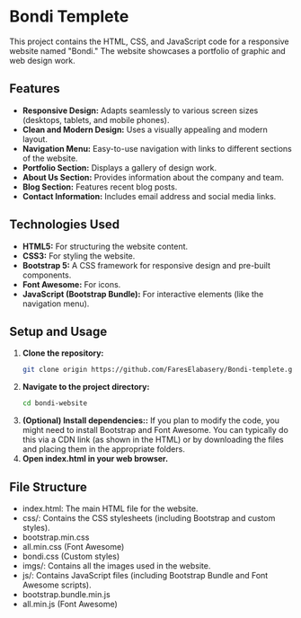 ﻿# Bondi Templete 

This project contains the HTML, CSS, and JavaScript code for a responsive website named "Bondi."  The website showcases a portfolio of graphic and web design work.

## Features

* **Responsive Design:**  Adapts seamlessly to various screen sizes (desktops, tablets, and mobile phones).
* **Clean and Modern Design:** Uses a visually appealing and modern layout.
* **Navigation Menu:**  Easy-to-use navigation with links to different sections of the website.
* **Portfolio Section:** Displays a gallery of design work.
* **About Us Section:** Provides information about the company and team.
* **Blog Section:** Features recent blog posts.
* **Contact Information:** Includes email address and social media links.

## Technologies Used

* **HTML5:**  For structuring the website content.
* **CSS3:** For styling the website.
* **Bootstrap 5:**  A CSS framework for responsive design and pre-built components.
* **Font Awesome:** For icons.
* **JavaScript (Bootstrap Bundle):** For interactive elements (like the navigation menu).


## Setup and Usage

1. **Clone the repository:**
   ```bash
   git clone origin https://github.com/FaresElabasery/Bondi-templete.git
2. **Navigate to the project directory:**
   ```bash
   cd bondi-website
3. **(Optional) Install dependencies::**
   If you plan to modify the code, you might need to install Bootstrap and Font Awesome. You can typically do this via a CDN link (as shown in the HTML) or by downloading the files and placing them in the appropriate folders.
4. **Open index.html in your web browser.**
   
## File Structure
- index.html: The main HTML file for the website.
- css/: Contains the CSS stylesheets (including Bootstrap and custom styles).
- bootstrap.min.css
- all.min.css (Font Awesome)
- bondi.css (Custom styles)
- imgs/: Contains all the images used in the website.
- js/: Contains JavaScript files (including Bootstrap Bundle and Font Awesome scripts).
- bootstrap.bundle.min.js
- all.min.js (Font Awesome)

